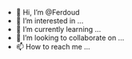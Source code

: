 - 👋 Hi, I’m @Ferdoud
- 👀 I’m interested in ...
- 🌱 I’m currently learning ...
- 💞️ I’m looking to collaborate on ...
- 📫 How to reach me ...

<!---
Ferdoud/Ferdoud is a ✨ special ✨ repository because its `README.md` (this file) appears on your GitHub profile.
You can click the Preview link to take a look at your changes.
--->

